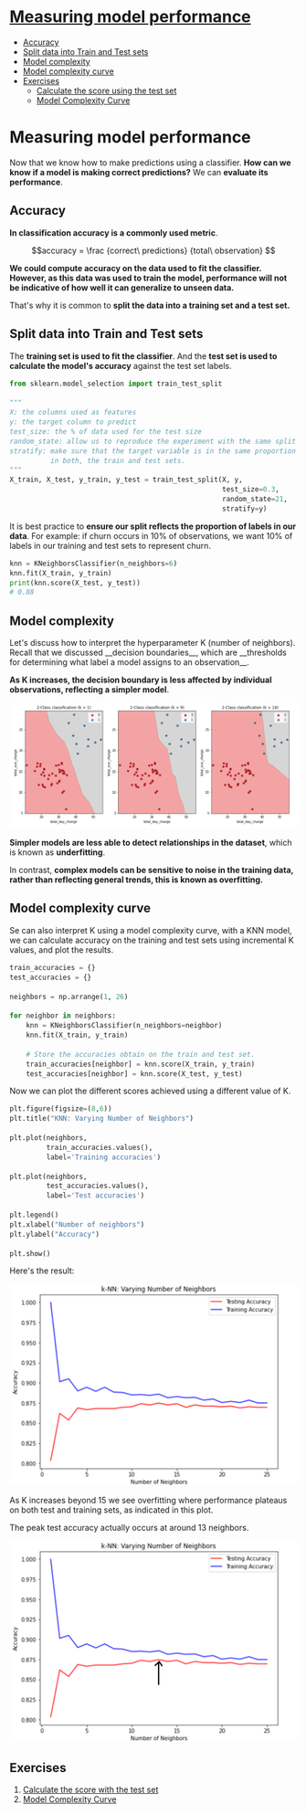 <h1>
        <a href="#intro_measuring_model_performance">Measuring model performance</a>
</h1>
<ul>
    <li>
        <a href="#accuracy">Accuracy</a>
    </li>
	<li>
        <a href="#split_data_into_train_and_test_sets">Split data into Train and Test sets</a>
	</li>
	<li>
        <a href="#model_complexity">Model complexity</a>
	</li>
	<li>
        <a href="#model_complexity_curve">Model complexity curve</a>
	</li>
	<li>
        <a href="#exercises">Exercises</a>
		<ul>
			<li>
        		<a href="#">Calculate the score using the test set</a>
			</li>
			<li>
        		<a href="#">Model Complexity Curve</a>
			</li>
		</ul>
	</li>
</ul>


<h1 id="intro_measuring_model_performance">Measuring model performance</h1>

Now that we know how to make predictions using a classifier. __How can we know 
if a model is making correct predictions?__
We can __evaluate its performance__.

<h2 id="accuracy">Accuracy</h2>

__In classification accuracy is a commonly used metric__.

$$accuracy = \frac {correct\ predictions} {total\ observation} $$

__We could compute accuracy on the data used to fit the classifier. However, 
as this data was used to train the model, performance will not be indicative 
of how well it can generalize to unseen data.__

That's why it is common to __split the data into a training set and a test set.__

<h2 id="split_data_into_train_and_test_sets">Split data into Train and Test sets</h2>

The __training set is used to fit the classifier__. And the __test set is used 
to calculate the model's accuracy__ against the test set labels.

```python
from sklearn.model_selection import train_test_split

"""
X: the columns used as features
y: the target column to predict
test_size: the % of data used for the test size
random_state: allow us to reproduce the experiment with the same split
stratify: make sure that the target variable is in the same proportion 
          in both, the train and test sets.
"""
X_train, X_test, y_train, y_test = train_test_split(X, y, 
                                                    test_size=0.3,
													random_state=21,
													stratify=y)
```

It is best practice to __ensure our split reflects the proportion of labels in our data__. 
For example: if churn occurs in 10% of observations, we want 10% of labels 
in our training and test sets to represent churn.

```python
knn = KNeighborsClassifier(n_neighbors=6)
knn.fit(X_train, y_train)
print(knn.score(X_test, y_test))
# 0.88
```


<h2 id="model_complexity">Model complexity</h2> 
Let's discuss how to interpret the hyperparameter K (number of neighbors). Recall that we 
discussed __decision boundaries__, which are __thresholds for determining what label a model 
assigns to an observation__.

__As K increases, the decision boundary is less affected by individual observations, 
reflecting a simpler model__. 

![How the decision boundaries if affected by k](imgs/how_decision_boundary_change.png)

__Simpler models are less able to detect relationships in the dataset__, which is known as __underfitting__. 

In contrast, __complex models can be sensitive to noise in the training data, rather 
than reflecting general trends, this is known as overfitting.__

<h2 id="model_complexity_curve">Model complexity curve</h2>

Se can also interpret K using a model complexity curve, with a KNN model, we can calculate 
accuracy on the training and test sets using incremental K values, and plot the results.

```python 
train_accuracies = {}
test_accuracies = {}

neighbors = np.arrange(1, 26)

for neighbor in neighbors:
	knn = KNeighborsClassifier(n_neighbors=neighbor)
	knn.fit(X_train, y_train)

	# Store the accuracies obtain on the train and test set.
	train_accuracies[neighbor] = knn.score(X_train, y_train)
	test_accuracies[neighbor] = knn.score(X_test, y_test)
```

Now we can plot the different scores achieved using a different value of K. 

```python
plt.figure(figsize=(8,6))
plt.title("KNN: Varying Number of Neighbors")

plt.plot(neighbors, 
		 train_accuracies.values(), 
		 label='Training accuracies')

plt.plot(neighbors, 
		 test_accuracies.values(), 
		 label='Test accuracies')

plt.legend()
plt.xlabel("Number of neighbors")
plt.ylabel("Accuracy")

plt.show()
```

Here's the result:

![Model complexity curve in KNN](imgs/model_complexity_curve_in_knn.png)

As K increases beyond 15 we see overfitting where performance plateaus on both test and 
training sets, as indicated in this plot.

The peak test accuracy actually occurs at around 13 neighbors.

![Peak performance with K](imgs/peak_performance_knn.png)

<h2 id="exercises">Exercises</h2> 

1. [Calculate the score with the test set](https://github.com/franciscosanchezoliver/machine_learning_training/blob/main/knn/01_knn_train_test_accuracy_comparison.py)
2. [Model Complexity Curve](https://github.com/franciscosanchezoliver/machine_learning_training/blob/main/knn/02_knn_overfitting_underfitting.py)




